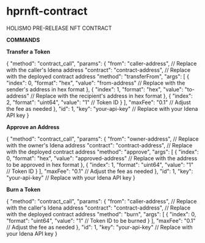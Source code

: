 # hprnft-contract
HOLISMO PRE-RELEASE NFT CONTRACT

**COMMANDS**

**Transfer a Token**

{
  "method": "contract_call",
  "params": {
    "from": "caller-address", // Replace with the caller's Idena address
    "contract": "contract-address", // Replace with the deployed contract address
    "method": "transferFrom",
    "args": [
      {
        "index": 0,
        "format": "hex",
        "value": "from-address" // Replace with the sender's address in hex format
      },
      {
        "index": 1,
        "format": "hex",
        "value": "to-address" // Replace with the recipient's address in hex format
      },
      {
        "index": 2,
        "format": "uint64",
        "value": "1" // Token ID
      }
    ],
    "maxFee": "0.1" // Adjust the fee as needed
  },
  "id": 1,
  "key": "your-api-key" // Replace with your Idena API key
}


**Approve an Address**

{
  "method": "contract_call",
  "params": {
    "from": "owner-address", // Replace with the owner's Idena address
    "contract": "contract-address", // Replace with the deployed contract address
    "method": "approve",
    "args": [
      {
        "index": 0,
        "format": "hex",
        "value": "approved-address" // Replace with the address to be approved in hex format
      },
      {
        "index": 1,
        "format": "uint64",
        "value": "1" // Token ID
      }
    ],
    "maxFee": "0.1" // Adjust the fee as needed
  },
  "id": 1,
  "key": "your-api-key" // Replace with your Idena API key
}


**Burn a Token**

{
  "method": "contract_call",
  "params": {
    "from": "caller-address", // Replace with the caller's Idena address
    "contract": "contract-address", // Replace with the deployed contract address
    "method": "burn",
    "args": [
      {
        "index": 0,
        "format": "uint64",
        "value": "1" // Token ID to be burned
      }
    ],
    "maxFee": "0.1" // Adjust the fee as needed
  },
  "id": 1,
  "key": "your-api-key" // Replace with your Idena API key
}
